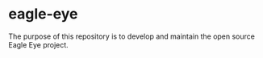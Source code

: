 # eagle-eye
The purpose of this repository is to develop and maintain the open source Eagle Eye project.
